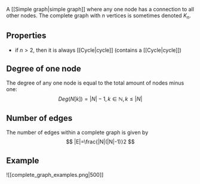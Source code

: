 A [[Simple graph|simple graph]] where any one node has a connection to all other nodes. The complete graph with $n$ vertices is sometimes denoted $K_{n}$.
## Properties
- if $n>2$, then it is always [[Cycle|cycle]] (contains a [[Cycle|cycle]])
## Degree of one node
The degree of any one node is equal to the total amount of nodes minus one:
$$
Deg(N[k]) = |N| - 1 , k \in \mathbb{N},k \leq|N|
$$
## Number of edges
The number of edges within a complete graph is given by $$
|E|=\frac{|N|(|N|-1)}2
$$
## Example
![[complete_graph_examples.png|500]]